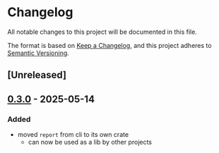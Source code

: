 # Changelog

All notable changes to this project will be documented in this file.

The format is based on [Keep a Changelog](https://keepachangelog.com/en/1.0.0/),
and this project adheres to [Semantic Versioning](https://semver.org/spec/v2.0.0.html).

## [Unreleased]

## [0.3.0](https://github.com/flashbots/contender/releases/tag/contender_report-v0.3.0) - 2025-05-14

### Added

- moved `report` from cli to its own crate
  - can now be used as a lib by other projects
